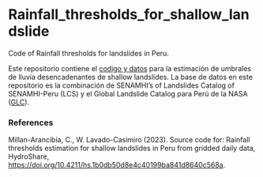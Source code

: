 # Rainfall_thresholds_for_shallow_landslide

Code of Rainfall thresholds for landslides in Peru.

Este repositorio contiene el [codigo y datos](https://doi.org/10.4211/hs.1b0db50d8e4c40199ba841d8640c568a) para la estimación de umbrales de lluvia desencadenantes de shallow landslides.
La base de datos en este repositorio es la combinación de SENAMHI’s of Landslides Catalog of SENAMHI-Peru (LCS) y el Global Landslide Catalog para Perú de la NASA ([GLC](https://data.nasa.gov/Earth-Science/Global-Landslide-Catalog/h9d8-neg4)).

### References
Millan-Arancibia, C., W. Lavado-Casimiro (2023). Source code for: Rainfall thresholds estimation for shallow landslides in Peru from gridded daily data, HydroShare, https://doi.org/10.4211/hs.1b0db50d8e4c40199ba841d8640c568a.
